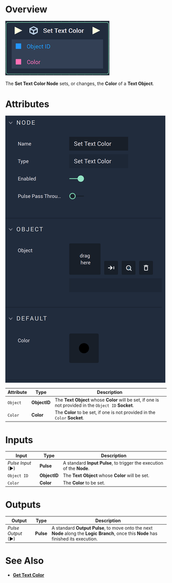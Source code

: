 # Overview

![The Set Text Color Node.](../../../.gitbook/assets/settextcolornode.png)

The **Set Text Color Node** sets, or changes, the **Color** of a **Text Object**.

# Attributes

![The Set Text Color Node Attributes.](../../../.gitbook/assets/settextcolorattributes.png)

|Attribute|Type|Description|
|---|---|---|
|`Object`|**ObjectID**|The **Text** **Object** whose **Color** will be set, if one is not provided in the `Object ID` **Socket**.|
|`Color`|**Color**|The **Color** to be set, if one is not provided in the `Color` **Socket**. 

# Inputs

|Input|Type|Description|
|---|---|---|
|*Pulse Input* (►)|**Pulse**|A standard **Input Pulse**, to trigger the execution of the **Node**.|
|`Object ID`|**ObjectID**|The **Text** **Object** whose **Color** will be set.|
|`Color`|**Color**|The **Color** to be set.|

# Outputs

|Output|Type|Description|
|---|---|---|
|*Pulse Output* (►)|**Pulse**|A standard **Output Pulse**, to move onto the next **Node** along the **Logic Branch**, once this **Node** has finished its execution.|

# See Also

* [**Get Text Color**](get-text-color.md)

